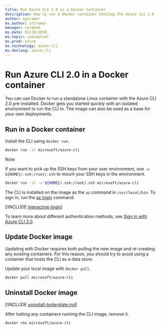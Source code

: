 ```yaml
---
title: Run Azure CLI 2.0 in a Docker Container
description: How to run a Docker container hosting the Azure CLI 2.0
author: sptramer
ms.author: sttramer
manager: carmonm
ms.date: 01/29/2018
ms.topic: conceptual
ms.prod: azure
ms.technology: azure-cli
ms.devlang: azure-cli
---
```


# Run Azure CLI 2.0 in a Docker container

You can use Docker to run a standalone Linux container with the Azure CLI 2.0 pre-installed. Docker gets you started quickly
with an isolated environment to run the CLI in. The image can also be used as a base for your own deployments.

## Run in a Docker container

Install the CLI using `docker run`.

   ```bash
   docker run -it microsoft/azure-cli
   ```

> [!NOTE]
> If you want to pick up the SSH keys from your user environment,
> use `-v ${HOME}/.ssh:/root/.ssh` to mount your SSH keys in the environment.
>
> ```bash
> docker run -it -v ${HOME}/.ssh:/root/.ssh microsoft/azure-cli
> ```

The CLI is installed on the image as the `az` command in `/usr/local/bin`. To sign in, run the [az login](/cli/azure/reference-index#az-login) command.

[!INCLUDE [interactive-login](includes/interactive-login.md)]

To learn more about different authentication methods, see [Sign in with Azure CLI 2.0](authenticate-azure-cli.md).

## Update Docker image

Updating with Docker requires both pulling the new image and re-creating any existing containers. For this reason, you should
try to avoid using a container that hosts the CLI as a data store.

Update your local image with `docker pull`.

```bash
docker pull microsoft/azure-cli
```

## Uninstall Docker image

[!INCLUDE [uninstall-boilerplate.md](includes/uninstall-boilerplate.md)]

After halting any containers running the CLI image, remove it.

```bash
docker rmi microsoft/azure-cli
```
